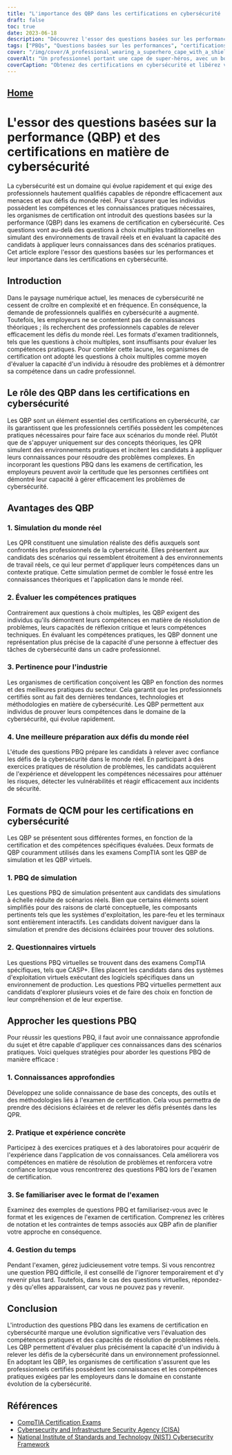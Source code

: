 ```yaml
---
title: "L'importance des QBP dans les certifications en cybersécurité : Faire le lien entre la théorie et la pratique"
draft: false
toc: true
date: 2023-06-18
description: "Découvrez l'essor des questions basées sur les performances (PBQ) dans les certifications en cybersécurité et leur rôle dans l'évaluation des compétences pratiques et des capacités à résoudre des problèmes réels."
tags: ["PBQs", "Questions basées sur les performances", "certifications en cybersécurité", "compétences pratiques", "la résolution de problèmes concrets", "simulation PBQs", "PBQ virtuels", "préparation à l'examen", "les professionnels de la cybersécurité", "expérience pratique", "les examens de certification", "CompTIA", "Sécurité informatique", "cybermenaces", "la pensée critique", "compétences techniques", "pertinence pour l'industrie", "tendances en matière de cybersécurité", "normes industrielles", "Cadre de cybersécurité du NIST", "CISA", "Institut national des normes et de la technologie", "évaluation de la cybersécurité", "éducation à la cybersécurité", "la sécurité de l'information", "les professionnels de la sécurité", "marché de l'emploi dans le domaine de la cybersécurité", "Certifications informatiques", "compétences en matière de cybersécurité", "sécurité des réseaux"]
cover: "/img/cover/A_professional_wearing_a_superhero_cape_with_a_shield_repre.png"
coverAlt: "Un professionnel portant une cape de super-héros, avec un bouclier représentant la cybersécurité, se tenant avec assurance devant un réseau informatique."
coverCaption: "Obtenez des certifications en cybersécurité et libérez votre potentiel de super-héros !"
---
```


## [Home](/cyber-security-career-playbook-start/)

# L'essor des questions basées sur la performance (QBP) et des certifications en matière de cybersécurité

La cybersécurité est un domaine qui évolue rapidement et qui exige des professionnels hautement qualifiés capables de répondre efficacement aux menaces et aux défis du monde réel. Pour s'assurer que les individus possèdent les compétences et les connaissances pratiques nécessaires, les organismes de certification ont introduit des questions basées sur la performance (QBP) dans les examens de certification en cybersécurité. Ces questions vont au-delà des questions à choix multiples traditionnelles en simulant des environnements de travail réels et en évaluant la capacité des candidats à appliquer leurs connaissances dans des scénarios pratiques. Cet article explore l'essor des questions basées sur les performances et leur importance dans les certifications en cybersécurité.

## Introduction

Dans le paysage numérique actuel, les menaces de cybersécurité ne cessent de croître en complexité et en fréquence. En conséquence, la demande de professionnels qualifiés en cybersécurité a augmenté. Toutefois, les employeurs ne se contentent pas de connaissances théoriques ; ils recherchent des professionnels capables de relever efficacement les défis du monde réel. Les formats d'examen traditionnels, tels que les questions à choix multiples, sont insuffisants pour évaluer les compétences pratiques. Pour combler cette lacune, les organismes de certification ont adopté les questions à choix multiples comme moyen d'évaluer la capacité d'un individu à résoudre des problèmes et à démontrer sa compétence dans un cadre professionnel.

## Le rôle des QBP dans les certifications en cybersécurité

Les QBP sont un élément essentiel des certifications en cybersécurité, car ils garantissent que les professionnels certifiés possèdent les compétences pratiques nécessaires pour faire face aux scénarios du monde réel. Plutôt que de s'appuyer uniquement sur des concepts théoriques, les QPR simulent des environnements pratiques et incitent les candidats à appliquer leurs connaissances pour résoudre des problèmes complexes. En incorporant les questions PBQ dans les examens de certification, les employeurs peuvent avoir la certitude que les personnes certifiées ont démontré leur capacité à gérer efficacement les problèmes de cybersécurité.

## Avantages des QBP

### 1. Simulation du monde réel

Les QPR constituent une simulation réaliste des défis auxquels sont confrontés les professionnels de la cybersécurité. Elles présentent aux candidats des scénarios qui ressemblent étroitement à des environnements de travail réels, ce qui leur permet d'appliquer leurs compétences dans un contexte pratique. Cette simulation permet de combler le fossé entre les connaissances théoriques et l'application dans le monde réel.

### 2. Évaluer les compétences pratiques

Contrairement aux questions à choix multiples, les QBP exigent des individus qu'ils démontrent leurs compétences en matière de résolution de problèmes, leurs capacités de réflexion critique et leurs compétences techniques. En évaluant les compétences pratiques, les QBP donnent une représentation plus précise de la capacité d'une personne à effectuer des tâches de cybersécurité dans un cadre professionnel.

### 3. Pertinence pour l'industrie

Les organismes de certification conçoivent les QBP en fonction des normes et des meilleures pratiques du secteur. Cela garantit que les professionnels certifiés sont au fait des dernières tendances, technologies et méthodologies en matière de cybersécurité. Les QBP permettent aux individus de prouver leurs compétences dans le domaine de la cybersécurité, qui évolue rapidement.

### 4. Une meilleure préparation aux défis du monde réel

L'étude des questions PBQ prépare les candidats à relever avec confiance les défis de la cybersécurité dans le monde réel. En participant à des exercices pratiques de résolution de problèmes, les candidats acquièrent de l'expérience et développent les compétences nécessaires pour atténuer les risques, détecter les vulnérabilités et réagir efficacement aux incidents de sécurité.

## Formats de QCM pour les certifications en cybersécurité

Les QBP se présentent sous différentes formes, en fonction de la certification et des compétences spécifiques évaluées. Deux formats de QBP couramment utilisés dans les examens CompTIA sont les QBP de simulation et les QBP virtuels.

### 1. PBQ de simulation

Les questions PBQ de simulation présentent aux candidats des simulations à échelle réduite de scénarios réels. Bien que certains éléments soient simplifiés pour des raisons de clarté conceptuelle, les composants pertinents tels que les systèmes d'exploitation, les pare-feu et les terminaux sont entièrement interactifs. Les candidats doivent naviguer dans la simulation et prendre des décisions éclairées pour trouver des solutions.

### 2. Questionnaires virtuels

Les questions PBQ virtuelles se trouvent dans des examens CompTIA spécifiques, tels que CASP+. Elles placent les candidats dans des systèmes d'exploitation virtuels exécutant des logiciels spécifiques dans un environnement de production. Les questions PBQ virtuelles permettent aux candidats d'explorer plusieurs voies et de faire des choix en fonction de leur compréhension et de leur expertise.

## Approcher les questions PBQ

Pour réussir les questions PBQ, il faut avoir une connaissance approfondie du sujet et être capable d'appliquer ces connaissances dans des scénarios pratiques. Voici quelques stratégies pour aborder les questions PBQ de manière efficace :

### 1. Connaissances approfondies

Développez une solide connaissance de base des concepts, des outils et des méthodologies liés à l'examen de certification. Cela vous permettra de prendre des décisions éclairées et de relever les défis présentés dans les QPR.

### 2. Pratique et expérience concrète

Participez à des exercices pratiques et à des laboratoires pour acquérir de l'expérience dans l'application de vos connaissances. Cela améliorera vos compétences en matière de résolution de problèmes et renforcera votre confiance lorsque vous rencontrerez des questions PBQ lors de l'examen de certification.

### 3. Se familiariser avec le format de l'examen

Examinez des exemples de questions PBQ et familiarisez-vous avec le format et les exigences de l'examen de certification. Comprenez les critères de notation et les contraintes de temps associés aux QBP afin de planifier votre approche en conséquence.

### 4. Gestion du temps

Pendant l'examen, gérez judicieusement votre temps. Si vous rencontrez une question PBQ difficile, il est conseillé de l'ignorer temporairement et d'y revenir plus tard. Toutefois, dans le cas des questions virtuelles, répondez-y dès qu'elles apparaissent, car vous ne pouvez pas y revenir.

## Conclusion

L'introduction des questions PBQ dans les examens de certification en cybersécurité marque une évolution significative vers l'évaluation des compétences pratiques et des capacités de résolution de problèmes réels. Les QBP permettent d'évaluer plus précisément la capacité d'un individu à relever les défis de la cybersécurité dans un environnement professionnel. En adoptant les QBP, les organismes de certification s'assurent que les professionnels certifiés possèdent les connaissances et les compétences pratiques exigées par les employeurs dans le domaine en constante évolution de la cybersécurité.

## Références

- [CompTIA Certification Exams](https://www.comptia.org/certifications)
- [Cybersecurity and Infrastructure Security Agency (CISA)](https://www.cisa.gov/cybersecurity)
- [National Institute of Standards and Technology (NIST) Cybersecurity Framework](https://www.nist.gov/cyberframework)

